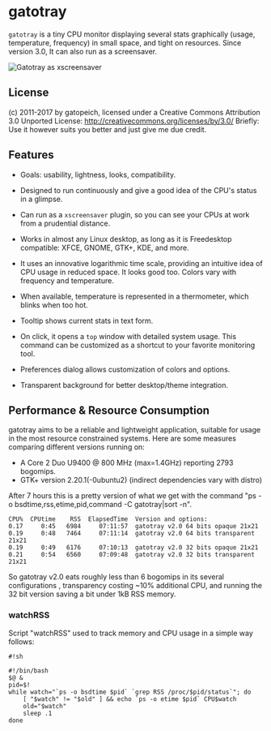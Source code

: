 # gatotray #
`gatotray` is a tiny CPU monitor displaying several stats graphically
(usage, temperature, frequency) in small space, and tight on resources.
Since version 3.0, It can also run as a screensaver.

![Gatotray as xscreensaver](https://bitbucket.org/repo/px9opx/images/3903802792-Screenshot_2017-02-14_13-02-01.png)

## License ##

(c) 2011-2017 by gatopeich, licensed under a Creative Commons Attribution 3.0
Unported License: http://creativecommons.org/licenses/by/3.0/
Briefly: Use it however suits you better and just give me due credit.


## Features ##

* Goals: usability, lightness, looks, compatibility.

* Designed to run continuously and give a good idea of the CPU's status in a
  glimpse.

* Can run as a `xscreensaver` plugin, so you can see your CPUs at work from a
  prudential distance.

* Works in almost any Linux desktop, as long as it is Freedesktop compatible:
  XFCE, GNOME, GTK+, KDE, and more.

* It uses an innovative logarithmic time scale, providing an intuitive idea of
  CPU usage in reduced space. It looks good too. Colors vary with frequency and
  temperature.

* When available, temperature is represented in a thermometer, which blinks when
  too hot.

* Tooltip shows current stats in text form.

* On click, it opens a `top` window with detailed system usage. This command can
  be customized as a shortcut to your favorite monitoring tool.

* Preferences dialog allows customization of colors and options.

* Transparent background for better desktop/theme integration.


## Performance & Resource Consumption ##

gatotray aims to be a reliable and lightweight application, suitable for usage
in the most resource constrained systems. Here are some measures comparing
different versions running on:
   - A Core 2 Duo U9400 @ 800 MHz (max=1.4GHz) reporting 2793 bogomips.
   - GTK+ version 2.20.1(-0ubuntu2) (indirect dependencies vary with distro)

After 7 hours this is a pretty version of what we get with the command
"ps -o bsdtime,rss,etime,pid,command -C gatotray|sort -n".
```
CPU%  CPUtime    RSS  ElapsedTime  Version and options:
0.17     0:45   6984     07:11:57  gatotray v2.0 64 bits opaque 21x21
0.19     0:48   7464     07:11:14  gatotray v2.0 64 bits transparent 21x21
0.19     0:49   6176     07:10:13  gatotray v2.0 32 bits opaque 21x21
0.21     0:54   6560     07:09:48  gatotray v2.0 32 bits transparent 21x21
```
So gatotray v2.0 eats roughly less than 6 bogomips in its several configurations
, transparency costing ~10% additional CPU, and running the 32 bit version
saving a bit under 1kB RSS memory.


### watchRSS ###
Script "watchRSS" used to track memory and CPU usage in a simple way follows:

```
#!sh

#!/bin/bash
$@ &
pid=$!
while watch="`ps -o bsdtime $pid` `grep RSS /proc/$pid/status`"; do
	[ "$watch" != "$old" ] && echo `ps -o etime $pid` CPU$watch
	old="$watch"
	sleep .1
done
```